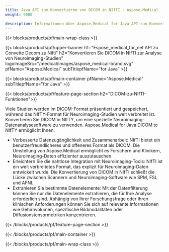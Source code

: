```yaml
---
title: Java API zum Konvertieren von DICOM in NIfTI - Aspose.Medical
weight: 9000

description: Informationen über Aspose.Medical for Java API zum Konvertieren von DICOM in NIfTI
---
```


{{< blocks/products/pf/main-wrap-class >}}

{{< blocks/products/pf/upper-banner h1="Espose_medical_for_net API zu Convette Decom zu Nifti" h2="Konvertieren Sie DICOM in NIfTI zur Analyse von Neuroimaging-Studien" logoImageSrc="/medical/images/aspose_medical-brand.svg" pfName="Aspose.Medical" subTitlepfName="for Java" >}}

{{< blocks/products/pf/main-container pfName="Aspose.Medical" subTitlepfName="for Java" >}}

{{< blocks/products/pf/feature-page-section h2="DICOM-zu-NIfTI-Funktionen">}}

<p>Viele Studien werden im DICOM-Format präsentiert und gespeichert, während das NIfTY-Format für Neuroimaging-Studien weit verbreitet ist. Konvertieren Sie DICOM in NIfTY, um eine spezielle Neuroimaging-Datenanalysesoftware zu verwenden. Aspose.Medical for Java DICOM to NIfTY ermöglicht Ihnen:</p>

<ul>
<li>Verbesserte Datenzugänglichkeit und Zusammenarbeit: NIfTI bietet ein benutzerfreundlicheres und offeneres Format als DICOM. Die Umstellung von Aspose.Medical ermöglicht es Forschern und Klinikern, Neuroimaging-Daten effizienter auszutauschen.</li>
<li>Erleichtern Sie die nahtlose Integration mit Neuroimaging-Tools: NIfTI ist ein weit verbreitetes Format, das explizit für Neuroimaging-Daten entwickelt wurde. Die Konvertierung von DICOM in NIfTI schließt die Lücke zwischen Scannern und Neuroimaging-Software wie SPM, FSL und AFNI.</li>
<li>Extrahieren Sie bestimmte Datenelemente: Mit der Datenfilterung können Sie nur die Datenelemente extrahieren, die für Ihre Analyse erforderlich sind. Abhängig von Ihrer Forschungsfrage oder Ihren klinischen Anforderungen können Sie sich auf relevante Informationen wie Gehirnvolumen, spezifische Bildmodalitäten oder Diffusionstensormetriken konzentrieren.</li>
</ul>

{{< /blocks/products/pf/feature-page-section >}}

{{< /blocks/products/pf/main-container >}}

{{< /blocks/products/pf/main-wrap-class >}}